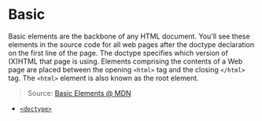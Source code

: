 # Basic

Basic elements are the backbone of any HTML document. You'll see these elements in the source code for all web pages after the doctype declaration on the first line of the page. The doctype specifies which version of (X)HTML that page is using. Elements comprising the contents of a Web page are placed between the opening `<html>` tag and the closing `</html>` tag. The `<html>` element is also known as the root element.

> Source: [Basic Elements @ MDN](https://developer.mozilla.org/en-US/docs/Web/HTML/Element#Basic_elements)

* [`<doctype>`](html_docType.md)
